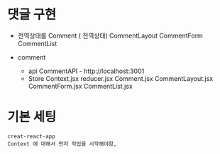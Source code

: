# 댓글 구현 

- 전역상태를 
    Comment ( 전역상태)
        CommentLayout
            CommentForm
            CommentList


- comment
    - api
        CommentAPI - http://localhost:3001 
    - Store
        Context.jsx
        reducer.jsx
    Comment.jsx
    CommentLayout.jsx
    CommentForm.jsx
    CommentList.jsx


# 기본 세팅 
    creat-react-app 
    Context 에 대해서 먼저 작업을 시작해야함,

    